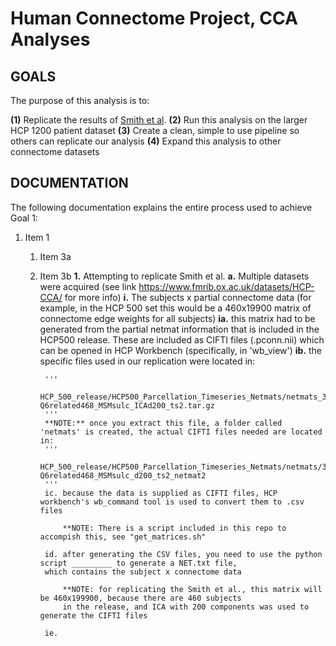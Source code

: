# Human Connectome Project, CCA Analyses

## GOALS

The purpose of this analysis is to:

**(1)** Replicate the results of [Smith et al](https://www.fmrib.ox.ac.uk/datasets/HCP-CCA/). 
**(2)** Run this analysis on the larger HCP 1200 patient dataset
**(3)** Create a clean, simple to use pipeline so others can replicate our analysis
**(4)** Expand this analysis to other connectome datasets
 

## DOCUMENTATION
The following documentation explains the entire process used to achieve Goal 1:
1. Item 1
    1. Item 3a
    1. Item 3b
**1.** Attempting to replicate Smith et al.
    **a.** Multiple datasets were acquired (see link https://www.fmrib.ox.ac.uk/datasets/HCP-CCA/ for more info)
        **i.** The subjects x partial connectome data (for example, in the HCP 500 set this would be a 460x19900 matrix of connectome edge weights for all subjects)
            **ia.** this matrix had to be generated from the partial netmat information that is included in the HCP500 release. These are included as CIFTI files (.pconn.nii) which can be opened in HCP Workbench (specifically, in 'wb_view')
            **ib.** the specific files used in our replication were located in: 
                    
            '''
            HCP_500_release/HCP500_Parcellation_Timeseries_Netmats/netmats_3T_Q1-Q6related468_MSMsulc_ICAd200_ts2.tar.gz
            '''
            **NOTE:** once you extract this file, a folder called 'netmats' is created, the actual CIFTI files needed are located in:
            '''
            HCP_500_release/HCP500_Parcellation_Timeseries_Netmats/netmats/3T_Q1-Q6related468_MSMsulc_d200_ts2_netmat2
            '''
            ic. because the data is supplied as CIFTI files, HCP workbench's wb_command tool is used to convert them to .csv files
                
                **NOTE: There is a script included in this repo to accompish this, see "get_matrices.sh"
                
            id. after generating the CSV files, you need to use the python script _________ to generate a NET.txt file, 
            which contains the subject x connectome data
            
                **NOTE: for replicating the Smith et al., this matrix will be 460x199900, because there are 460 subjects 
                in the release, and ICA with 200 components was used to generate the CIFTI files
            
            ie.
                    
                    
                            